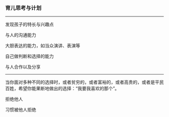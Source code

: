 ### 育儿思考与计划

---

发现孩子的特长与兴趣点

与人的沟通能力

大胆表达的能力，如当众演讲、表演等

自己做判断和选择的能力

与人合作以及分享

---

当你面对多种不同的选择时，或者贫穷的，或者富裕的，或者高贵的，或者是平民百姓，希望你能果断地做出的选择：“我要我喜欢的那个”。

拒绝他人

习惯被他人拒绝




